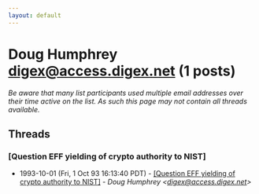 ```yaml
---
layout: default
---
```


# Doug Humphrey <digex@access.digex.net> (1 posts)

_Be aware that many list participants used multiple email addresses over their time active on the list. As such this page may not contain all threads available._

## Threads

### [Question EFF yielding of crypto authority to NIST]
+ 1993-10-01 (Fri, 1 Oct 93 16:13:40 PDT) - [[Question EFF yielding of crypto authority to NIST]](/archive/1993/10/4df79f11a103a1dd149d7e5815e25c90221ebf2197873c72b667deceac21cb76) - _Doug Humphrey \<digex@access.digex.net\>_

